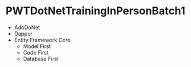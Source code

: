 # PWTDotNetTrainingInPersonBatch1

- AdoDoNet
- Dapper
- Entity Framework Core
	- Model First 
	- Code First
	- Database First